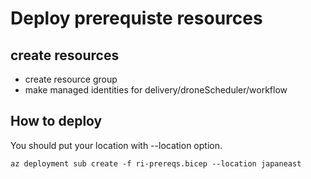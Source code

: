 # Deploy prerequiste resources

## create resources

- create resource group
- make managed identities for delivery/droneScheduler/workflow

## How to deploy

You should put your location with --location option.

```
az deployment sub create -f ri-prereqs.bicep --location japaneast
```